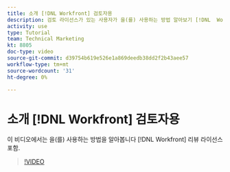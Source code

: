 ```yaml
---
title: 소개 [!DNL Workfront] 검토자용
description: 검토 라이선스가 있는 사용자가 을(를) 사용하는 방법 알아보기 [!DNL  Workfront].
activity: use
type: Tutorial
team: Technical Marketing
kt: 8805
doc-type: video
source-git-commit: d39754b619e526e1a869deedb38dd2f2b43aee57
workflow-type: tm+mt
source-wordcount: '31'
ht-degree: 0%

---
```


# 소개 [!DNL Workfront] 검토자용

이 비디오에서는 을(를) 사용하는 방법을 알아봅니다 [!DNL  Workfront] 리뷰 라이선스 포함.

>[!VIDEO](https://video.tv.adobe.com/v/335106/?quality=12)

